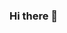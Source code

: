### Hi there 👋

<!--
**HannahHan9/HannahHan9** is a ✨ _special_ ✨ repository because its `README.md` (this file) appears on your GitHub profile.

Here are some ideas to get you started:

I am Hannah, a trainee full stack JavaScript developer.

- 🌱 I’m currently learning React, React Native and MongoDB
- 📫 How to reach me: [LinkedIn](https://www.linkedin.com/in/hannah-han-94b493123/)
- 😄 Pronouns: ...
- 
-->
